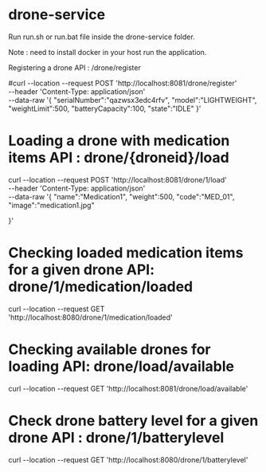 # drone-service
Run run.sh or run.bat file inside the drone-service folder.

Note : need to install docker in your host run the application. 

Registering a drone API : /drone/register

#curl --location --request POST 'http://localhost:8081/drone/register' \
--header 'Content-Type: application/json' \
--data-raw '{
    "serialNumber":"qazwsx3edc4rfv",
    "model":"LIGHTWEIGHT",
    "weightLimit":500,
    "batteryCapacity":100,
    "state":"IDLE"
}'

# Loading a drone with medication items API : drone/{droneid}/load

curl --location --request POST 'http://localhost:8081/drone/1/load' \
--header 'Content-Type: application/json' \
--data-raw '{
    "name":"Medication1",
    "weight":500,
    "code":"MED_01",
    "image":"medication1.jpg"

}'

# Checking loaded medication items for a given drone API: drone/1/medication/loaded

curl --location --request GET 'http://localhost:8080/drone/1/medication/loaded'

# Checking available drones for loading API: drone/load/available

curl --location --request GET 'http://localhost:8081/drone/load/available'

# Check drone battery level for a given drone API : drone/1/batterylevel

curl --location --request GET 'http://localhost:8080/drone/1/batterylevel'